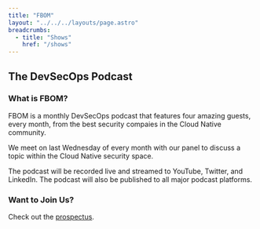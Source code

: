 ```yaml
---
title: "FBOM"
layout: "../../../layouts/page.astro"
breadcrumbs:
  - title: "Shows"
    href: "/shows"
---
```


## The DevSecOps Podcast

### What is FBOM?

FBOM is a monthly DevSecOps podcast that features four amazing guests, every month, from the best security compaies in the Cloud Native community.

We meet on last Wednesday of every month with our panel to discuss a topic within the Cloud Native security space.

The podcast will be recorded live and streamed to YouTube, Twitter, and LinkedIn. The podcast will also be published to all major podcast platforms.

### Want to Join Us?

Check out the [prospectus](./prospectus).
